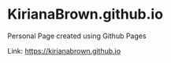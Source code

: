 # KirianaBrown.github.io

Personal Page created using Github Pages


Link: https://kirianabrown.github.io
